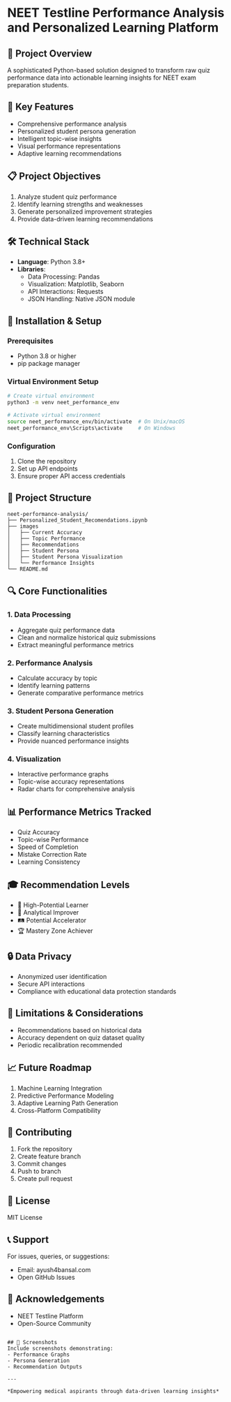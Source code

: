 # NEET Testline Performance Analysis and Personalized Learning Platform

## 🎯 Project Overview
A sophisticated Python-based solution designed to transform raw quiz performance data into actionable learning insights for NEET exam preparation students.

## 🚀 Key Features
- Comprehensive performance analysis
- Personalized student persona generation
- Intelligent topic-wise insights
- Visual performance representations
- Adaptive learning recommendations

## 📋 Project Objectives
1. Analyze student quiz performance
2. Identify learning strengths and weaknesses
3. Generate personalized improvement strategies
4. Provide data-driven learning recommendations

## 🛠 Technical Stack
- **Language**: Python 3.8+
- **Libraries**: 
  - Data Processing: Pandas
  - Visualization: Matplotlib, Seaborn
  - API Interactions: Requests
  - JSON Handling: Native JSON module

## 🔧 Installation & Setup

### Prerequisites
- Python 3.8 or higher
- pip package manager

### Virtual Environment Setup
```bash
# Create virtual environment
python3 -m venv neet_performance_env

# Activate virtual environment
source neet_performance_env/bin/activate  # On Unix/macOS
neet_performance_env\Scripts\activate     # On Windows
```

### Configuration
1. Clone the repository
2. Set up API endpoints 
3. Ensure proper API access credentials

## 📂 Project Structure
```
neet-performance-analysis/
├── Personalized_Student_Recomendations.ipynb
├── images
│   ├── Current Accuracy
│   ├── Topic Performance
│   ├── Recommendations
│   ├── Student Persona
│   ├── Student Persona Visualization    
│   └── Performance Insights        
└── README.md
```

## 🔍 Core Functionalities

### 1. Data Processing
- Aggregate quiz performance data
- Clean and normalize historical quiz submissions
- Extract meaningful performance metrics

### 2. Performance Analysis
- Calculate accuracy by topic
- Identify learning patterns
- Generate comparative performance metrics

### 3. Student Persona Generation
- Create multidimensional student profiles
- Classify learning characteristics
- Provide nuanced performance insights

### 4. Visualization
- Interactive performance graphs
- Topic-wise accuracy representations
- Radar charts for comprehensive analysis



## 📊 Performance Metrics Tracked
- Quiz Accuracy
- Topic-wise Performance
- Speed of Completion
- Mistake Correction Rate
- Learning Consistency

## 🎓 Recommendation Levels
- 🚀 High-Potential Learner
- 🔬 Analytical Improver
- 🛤️ Potential Accelerator
- 🏆 Mastery Zone Achiever

## 🔒 Data Privacy
- Anonymized user identification
- Secure API interactions
- Compliance with educational data protection standards

## 🚧 Limitations & Considerations
- Recommendations based on historical data
- Accuracy dependent on quiz dataset quality
- Periodic recalibration recommended

## 📈 Future Roadmap
1. Machine Learning Integration
2. Predictive Performance Modeling
3. Adaptive Learning Path Generation
4. Cross-Platform Compatibility

## 🤝 Contributing
1. Fork the repository
2. Create feature branch
3. Commit changes
4. Push to branch
5. Create pull request

## 📄 License
MIT License

## 📞 Support
For issues, queries, or suggestions:
- Email: ayush4bansal.com
- Open GitHub Issues

## 🙏 Acknowledgements
- NEET Testline Platform
- Open-Source Community
```

## 📸 Screenshots
Include screenshots demonstrating:
- Performance Graphs
- Persona Generation
- Recommendation Outputs

---

*Empowering medical aspirants through data-driven learning insights*
